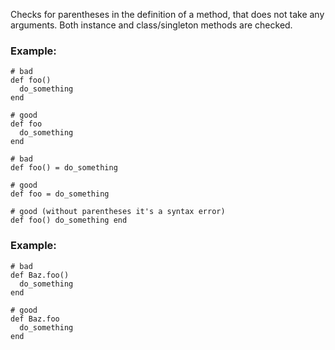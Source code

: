 Checks for parentheses in the definition of a method,
that does not take any arguments. Both instance and
class/singleton methods are checked.

### Example:

    # bad
    def foo()
      do_something
    end

    # good
    def foo
      do_something
    end

    # bad
    def foo() = do_something

    # good
    def foo = do_something

    # good (without parentheses it's a syntax error)
    def foo() do_something end

### Example:

    # bad
    def Baz.foo()
      do_something
    end

    # good
    def Baz.foo
      do_something
    end